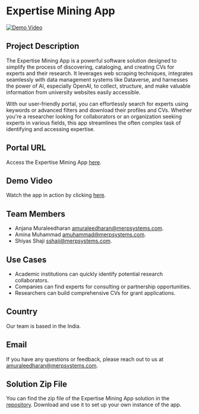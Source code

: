 # Expertise Mining App

[![Demo Video](https://img.youtube.com/vi/UaBZ0WV5jW4/0.jpg)](https://www.youtube.com/watch?v=UaBZ0WV5jW4)


## Project Description

The Expertise Mining App is a powerful software solution designed to simplify the process of discovering, cataloging, and creating CVs for experts and their research. It leverages web scraping techniques, integrates seamlessly with data management systems like Dataverse, and harnesses the power of AI, especially OpenAI, to collect, structure, and make valuable information from university websites easily accessible.

With our user-friendly portal, you can effortlessly search for experts using keywords or advanced filters and download their profiles and CVs. Whether you're a researcher looking for collaborators or an organization seeking experts in various fields, this app streamlines the often complex task of identifying and accessing expertise.

## Portal URL

Access the Expertise Mining App [here](https://expertiseminingapp.powerappsportals.com/).

## Demo Video

Watch the app in action by clicking [here](https://www.youtube.com/watch?v=UaBZ0WV5jW4).

## Team Members

- Anjana Muraleedharan [amuraleedharan@merpsystems.com](mailto:amuraleedharan@merpsystems.com).
- Amina Muhammad [amuhammad@merpsystems.com](mailto:amuhammad@merpsystems.com).
- Shiyas Shaji  [sshaji@merpsystems.com](mailto:sshaji@merpsystems.com).

## Use Cases

- Academic institutions can quickly identify potential research collaborators.
- Companies can find experts for consulting or partnership opportunities.
- Researchers can build comprehensive CVs for grant applications.

## Country

Our team is based in the India.

## Email

If you have any questions or feedback, please reach out to us at [amuraleedharan@merpsystems.com](mailto:amuraleedharan@merpsystems.com).

## Solution Zip File

You can find the zip file of the Expertise Mining App solution in the [repository](https://github.com/your-username/your-repo-name/releases). Download and use it to set up your own instance of the app.

